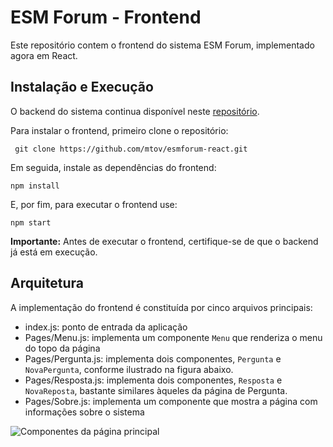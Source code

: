 # ESM Forum - Frontend 

Este repositório contem o frontend do sistema ESM Forum, implementado agora em React.

## Instalação e Execução

O backend do sistema continua disponível neste [repositório](https://github.com/mtov/esmforum).

Para instalar o frontend, primeiro clone o repositório:

``` git clone https://github.com/mtov/esmforum-react.git```

Em seguida, instale as dependências do frontend:

```
npm install
```

E, por fim, para executar o frontend use:

```
npm start
```

**Importante:** Antes de executar o frontend, certifique-se de que o backend já está em execução.

## Arquitetura

A implementação do frontend é constituída por cinco arquivos principais:

* index.js: ponto de entrada da aplicação
* Pages/Menu.js: implementa um componente `Menu` que renderiza o menu do topo da página
* Pages/Pergunta.js: implementa dois componentes, `Pergunta` e `NovaPergunta`, conforme ilustrado na figura abaixo.
* Pages/Resposta.js: implementa dois componentes, `Resposta` e `NovaReposta`, bastante similares àqueles da página de Pergunta.
* Pages/Sobre.js: implementa um componente que mostra a página com informações sobre o sistema

![Componentes da página principal](docs/componentes.png)

